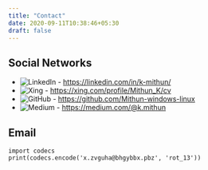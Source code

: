 ```yaml
---
title: "Contact"
date: 2020-09-11T10:38:46+05:30
draft: false
---
```


## Social Networks

- ![LinkedIn](/img/linkedin.jpg) - https://linkedin.com/in/k-mithun/  
- ![Xing](/img/xing.png) - https://xing.com/profile/Mithun_K/cv
- ![GitHub](/img/github.jpg) - https://github.com/Mithun-windows-linux  
- ![Medium](/img/Medium.jpg) - https://medium.com/@k.mithun

## Email  

```
import codecs
print(codecs.encode('x.zvguha@bhgybbx.pbz', 'rot_13'))
```
